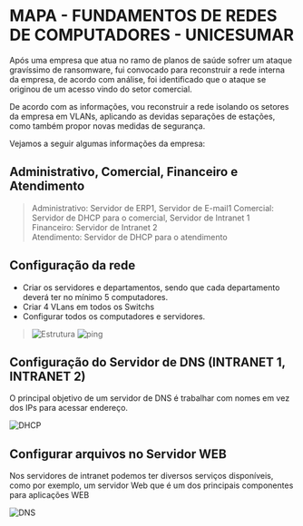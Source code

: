 # MAPA - FUNDAMENTOS DE REDES DE COMPUTADORES - UNICESUMAR

Após uma empresa que atua no ramo de planos de saúde sofrer um ataque gravíssimo de ransomware, fui convocado para reconstruir a rede interna da empresa, de acordo com análise, foi identificado que o ataque se originou de um acesso vindo do setor comercial.<br />

De acordo com as informações, vou reconstruir a rede isolando os setores da empresa em VLANs, aplicando as devidas separações de estações, como também propor novas medidas de segurança. <br />

Vejamos a seguir algumas informações da empresa:<br />

## Administrativo, Comercial,  Financeiro e Atendimento
> Administrativo: Servidor de ERP1, Servidor de E-mail1 
> Comercial: Servidor de DHCP para o comercial, Servidor de Intranet 1<br />
> Financeiro: Servidor de Intranet 2<br />
> Atendimento: Servidor de DHCP para o atendimento<br />


## Configuração da rede 
- Criar os servidores e departamentos, sendo que cada departamento deverá ter no mínimo 5 computadores.
- Criar 4 VLans em todos os Switchs
- Configurar todos os computadores e servidores.

> ![Estrutura](https://user-images.githubusercontent.com/88719652/146618532-eabccd9c-14c3-4bf3-a61f-5852ecbc0768.png)
![ping](https://user-images.githubusercontent.com/88719652/146618568-5b95d601-f4a0-4c1a-8867-e0e1e6483da6.png)

## Configuração do Servidor de DNS (INTRANET 1, INTRANET 2)
O principal objetivo de um servidor de DNS é trabalhar com nomes em vez dos IPs para acessar endereço.<br />

![DHCP](https://user-images.githubusercontent.com/88719652/146618579-5b4508ac-9da8-4fda-9241-d7e966ca6f3b.png)

## Configurar arquivos no Servidor WEB 
Nos servidores de intranet podemos ter diversos serviços disponíveis, como por exemplo, um servidor Web que é um dos principais componentes para aplicações WEB <br />

![DNS](https://user-images.githubusercontent.com/88719652/146618583-8e2fbb3f-7762-49f4-99ea-9b57558377f5.png)


